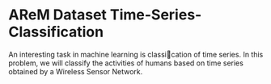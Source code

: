 # AReM Dataset Time-Series-Classification
An interesting task in machine learning is classication of time series. In this problem,
we will classify the activities of humans based on time series obtained by a Wireless
Sensor Network.
